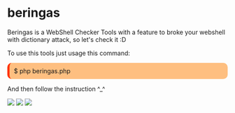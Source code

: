 # beringas
Beringas is a WebShell Checker Tools with a feature to broke your webshell with dictionary attack, so let's check it :D

To use this tools just usage this command:

<div style="-moz-border-radius: 10px; -webkit-border-radius: 10px; background-color: #FEBF80; border-left: 5px solid #FF3300; border-radius: 10px; padding: 10px; t-align: left;">$ php beringas.php</div>

And then follow the instruction ^_^

<img src="http://audiosholat.com/Screenshot from 2019-01-02 20-08-52.png"/>
<img src="http://audiosholat.com/Screenshot from 2019-01-02 20-09-01.png"/>
<img src="http://audiosholat.com/IMG_20181230_141505.jpg"/>
